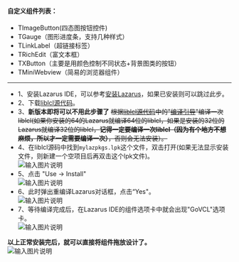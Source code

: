 #### 自定义组件列表： 

* TImageButton(四态图按钮控件)
* TGauge（图形进度条，支持几种样式）
* TLinkLabel（超链接标签）
* TRichEdit（富文本框）
* TXButton（主要是用颜色控制不同状态+背景图类的按钮）
* TMiniWebview（简易的浏览器组件）
----

* 1、安装Lazarus IDE，可以参考[安装Lazarus](https://gitee.com/ying32/govcl/wikis/pages?sort_id=2693253&doc_id=102420)，如果已安装则可以跳过此步。 
* 2、下载[liblcl源代码](https://github.com/ying32/liblcl)。
* 3、**新版本即将可以不用此步骤了** ~~根据[liblcl源代码](https://github.com/ying32/liblcl)中的"[编译引导](https://github.com/ying32/liblcl/blob/master/Compile.README.md)"编译一次liblcl(如果你安装的64的Lazarus就编译64位的liblcl，如果是安装的32位的Lazarus就编译32位的liblcl，**记得一定要编译一次liblcl（因为有个地方不想麻烦，所以才一定需要编译一次）**，否则会无法安装）。~~
* 4、在liblcl源码中找到`mylazpkgs.lpk`这个文件，双击打开(如果无法显示安装文件，则新建一个空项目后再双击这个lpk文件)。  
![输入图片说明](https://images.gitee.com/uploads/images/2020/0829/113441_ba5e4e8a_118989.png "屏幕截图.png")   
* 5、点击 "Use -> Install"  
![输入图片说明](https://images.gitee.com/uploads/images/2020/0829/113534_6fe31b7f_118989.png "屏幕截图.png")  
* 6、此时弹出重编译Lazarus对话框，点击“Yes"。  
![输入图片说明](https://images.gitee.com/uploads/images/2020/0829/113608_4d6242de_118989.png "屏幕截图.png")   
* 7、等待编译完成后，在Lazarus IDE的组件选项卡中就会出现"GoVCL"选项卡。  
![输入图片说明](https://images.gitee.com/uploads/images/2020/0829/113709_71548b66_118989.png "屏幕截图.png")   

**以上正常安装完后，就可以直接将组件拖放设计了。**     
![输入图片说明](https://images.gitee.com/uploads/images/2020/0829/115409_3c808c02_118989.png "屏幕截图.png")  
